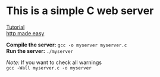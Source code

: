 # This is a simple C web server
[Tutorial](https://bruinsslot.jp/post/simple-http-webserver-in-c/)<br>
[http made easy](https://www.jmarshall.com/easy/http/)<br>

**Compile the server:** ```gcc -o myserver myserver.c```<br>
**Run the server:**  ```./myserver```<br>

*Note:* If you want to check all warnings<br>
```gcc -Wall myserver.c -o myserver```
